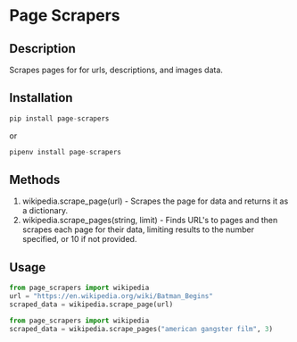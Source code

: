 # Page Scrapers

## Description

Scrapes pages for for urls, descriptions, and images data.

## Installation

```python
pip install page-scrapers
```

or

```python
pipenv install page-scrapers
```

## Methods

1. wikipedia.scrape_page(url) - Scrapes the page for data and returns it as a dictionary.
2. wikipedia.scrape_pages(string, limit) - Finds URL's to pages and then scrapes each page for their data, limiting results to the number specified, or 10 if not provided.

## Usage

```python
from page_scrapers import wikipedia
url = "https://en.wikipedia.org/wiki/Batman_Begins"
scraped_data = wikipedia.scrape_page(url)
```

```python
from page_scrapers import wikipedia
scraped_data = wikipedia.scrape_pages("american gangster film", 3)
```